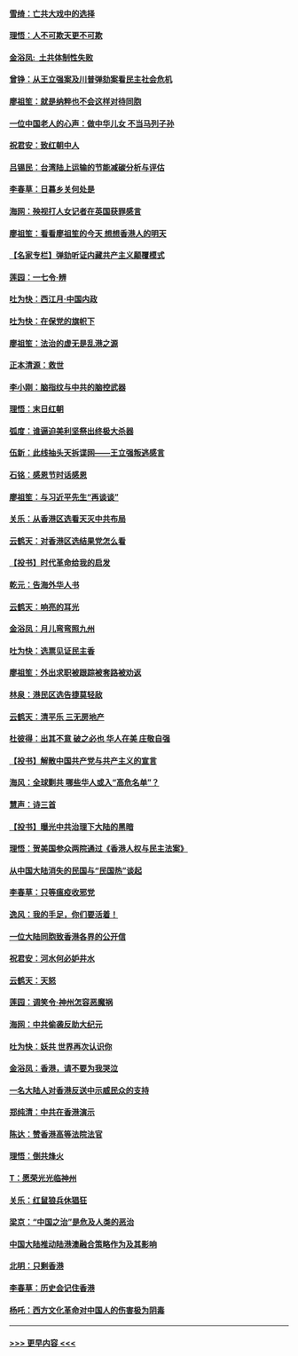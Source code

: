 #### [雪绮：亡共大戏中的选择](../pages/nsc993/n11699922.md?t=12042055) 
#### [理悟：人不可欺天更不可欺](../pages/nsc993/n11699657.md?t=12042055) 
#### [金浴凤:  土共体制性失败](../pages/nsc993/n11699361.md?t=12042055) 
#### [曾铮：从王立强案及川普弹劾案看民主社会危机](../pages/nsc993/n11699318.md?t=12042055) 
#### [廖祖笙：就是纳粹也不会这样对待同胞](../pages/nsc993/n11697658.md?t=12042055) 
#### [一位中国老人的心声：做中华儿女 不当马列子孙](../pages/nsc993/n11697525.md?t=12042055) 
#### [祝君安：致红朝中人](../pages/nsc993/n11697518.md?t=12042055) 
#### [吕锡民：台湾陆上运输的节能减碳分析与评估](../pages/nsc993/n11694983.md?t=12042055) 
#### [李春草：日暮乡关何处是](../pages/nsc993/n11694805.md?t=12042055) 
#### [海网：殃视打人女记者在英国获罪感言](../pages/nsc993/n11693832.md?t=12042055) 
#### [廖祖笙：看看廖祖笙的今天 想想香港人的明天](../pages/nsc993/n11693707.md?t=12042055) 
#### [【名家专栏】弹劾听证内藏共产主义颠覆模式](../pages/nsc993/n11693563.md?t=12042055) 
#### [莲园：一七令‧辨](../pages/nsc993/n11692558.md?t=12042055) 
#### [吐为快：西江月·中国内政](../pages/nsc993/n11692071.md?t=12042055) 
#### [吐为快：在保党的旗帜下](../pages/nsc993/n11691188.md?t=12042055) 
#### [廖祖笙：法治的虚无是乱港之源](../pages/nsc993/n11690605.md?t=12042055) 
#### [正本清源：救世](../pages/nsc993/n11689134.md?t=12042055) 
#### [李小刚：脑指纹与中共的脑控武器](../pages/nsc993/n11688900.md?t=12042055) 
#### [理悟：末日红朝](../pages/nsc993/n11688829.md?t=12042055) 
#### [弧度：谁逼迫美利坚祭出终极大杀器](../pages/nsc993/n11688735.md?t=12042055) 
#### [伍新：此线抽头天拆谍网——王立强叛逃感言](../pages/nsc993/n11687981.md?t=12042055) 
#### [石铭：感恩节时话感恩](../pages/nsc993/n11687568.md?t=12042055) 
#### [廖祖笙：与习近平先生“再谈谈”](../pages/nsc993/n11687005.md?t=12042055) 
#### [关乐：从香港区选看天灭中共布局](../pages/nsc993/n11686647.md?t=12042055) 
#### [云鹤天：对香港区选结果党怎么看](../pages/nsc993/n11686216.md?t=12042055) 
#### [【投书】时代革命给我的启发](../pages/nsc993/n11684287.md?t=12042055) 
#### [乾元：告海外华人书](../pages/nsc993/n11684044.md?t=12042055) 
#### [云鹤天：响亮的耳光](../pages/nsc993/n11684254.md?t=12042055) 
#### [金浴凤：月儿弯弯照九州](../pages/nsc993/n11684231.md?t=12042055) 
#### [吐为快：选票见证民主香](../pages/nsc993/n11684206.md?t=12042055) 
#### [廖祖笙：外出求职被跟踪被套路被劝返](../pages/nsc993/n11683874.md?t=12042055) 
#### [林泉：港民区选告捷莫轻敌](../pages/nsc993/n11683930.md?t=12042055) 
#### [云鹤天：清平乐 三无房地产](../pages/nsc993/n11681521.md?t=12042055) 
#### [杜彼得：出其不意 破之必也 华人在美 庄敬自强](../pages/nsc993/n11679554.md?t=12042055) 
#### [【投书】解散中国共产党与共产主义的宣言](../pages/nsc993/n11679177.md?t=12042055) 
#### [海风：全球剿共 哪些华人或入“高危名单”？](../pages/nsc993/n11678617.md?t=12042055) 
#### [慧声：诗三首](../pages/nsc993/n11678848.md?t=12042055) 
#### [【投书】曝光中共治理下大陆的黑暗](../pages/nsc993/n11678674.md?t=12042055) 
#### [理悟：贺美国参众两院通过《香港人权与民主法案》](../pages/nsc993/n11678104.md?t=12042055) 
#### [从中国大陆消失的民国与“民国热”谈起](../pages/nsc993/n11678075.md?t=12042055) 
#### [李春草：只等瘟疫收邪党](../pages/nsc993/n11677308.md?t=12042055) 
#### [逸风：我的手足，你们要活着！](../pages/nsc993/n11676352.md?t=12042055) 
#### [一位大陆同胞致香港各界的公开信](../pages/nsc993/n11675761.md?t=12042055) 
#### [祝君安：河水何必妒井水](../pages/nsc993/n11675746.md?t=12042055) 
#### [云鹤天：天怒](../pages/nsc993/n11675718.md?t=12042055) 
#### [莲园：调笑令‧神州怎容恶魔祸](../pages/nsc993/n11675648.md?t=12042055) 
#### [海网：中共偷袭反助大纪元](../pages/nsc993/n11673515.md?t=12042055) 
#### [吐为快：妖共 世界再次认识你](../pages/nsc993/n11673506.md?t=12042055) 
#### [金浴凤：香港，请不要为我哭泣](../pages/nsc993/n11673248.md?t=12042055) 
#### [一名大陆人对香港反送中示威民众的支持](../pages/nsc993/n11672615.md?t=12042055) 
#### [郑纯清：中共在香港演示](../pages/nsc993/n11670539.md?t=12042055) 
#### [陈达：赞香港高等法院法官](../pages/nsc993/n11669542.md?t=12042055) 
#### [理悟：倒共烽火](../pages/nsc993/n11668844.md?t=12042055) 
#### [T：愿荣光光临神州](../pages/nsc993/n11668421.md?t=12042055) 
#### [关乐：红鼠狼兵休猖狂](../pages/nsc993/n11668378.md?t=12042055) 
#### [梁京：“中国之治”是危及人类的恶治](../pages/nsc993/n11668328.md?t=12042055) 
#### [中国大陆推动陆港澳融合策略作为及其影响](../pages/nsc993/n11668157.md?t=12042055) 
#### [北明：只剩香港](../pages/nsc993/n11668002.md?t=12042055) 
#### [李春草：历史会记住香港](../pages/nsc993/n11667927.md?t=12042055) 
#### [杨吒：西方文化革命对中国人的伤害极为阴毒](../pages/nsc993/n11664521.md?t=12042055) 

----
#### [ >>> 更早内容 <<< ](../indexes/nsc993-earlier.md)
